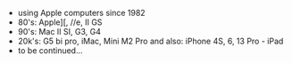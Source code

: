 - using Apple computers since 1982
- 80's: Apple][, //e, II GS
- 90's: Mac II SI, G3, G4
- 20k's: G5 bi pro, iMac, Mini M2 Pro and also: iPhone 4S, 6, 13 Pro - iPad 
- to be continued...

